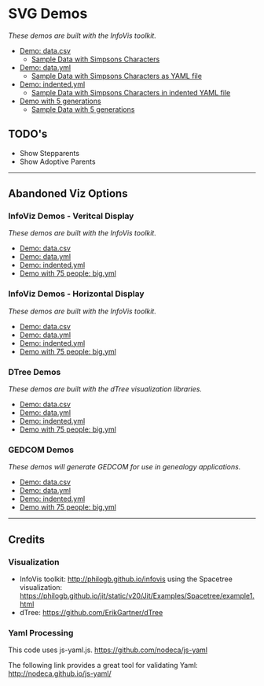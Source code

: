 
# SVG Demos
_These demos are built with the InfoVis toolkit._

- [Demo: data.csv](https://georgetown-university-libraries.github.io/family-tree-viz/svg/?doc=../data.csv)
  - [Sample Data with Simpsons Characters](data.csv)
- [Demo: data.yml](https://georgetown-university-libraries.github.io/family-tree-viz/svg/?doc=../data.yml)
  - [Sample Data with Simpsons Characters as YAML file](data.yml)
- [Demo: indented.yml](https://georgetown-university-libraries.github.io/family-tree-viz/svg/?doc=../indented.yml)
  - [Sample Data with Simpsons Characters in indented YAML file](indented.yml)
- [Demo with 5 generations](https://georgetown-university-libraries.github.io/family-tree-viz/svg/?doc=../data2.csv#44)
  - [Sample Data with 5 generations](data2.csv)

## TODO's
- Show Stepparents
- Show Adoptive Parents

---
## Abandoned Viz Options

### InfoViz Demos - Veritcal Display
_These demos are built with the InfoVis toolkit._

- [Demo: data.csv](https://georgetown-university-libraries.github.io/family-tree-viz/infoviz2/?doc=../data.csv)
- [Demo: data.yml](https://georgetown-university-libraries.github.io/family-tree-viz/infoviz2/?doc=../data.yml)
- [Demo: indented.yml](https://georgetown-university-libraries.github.io/family-tree-viz/infoviz2/?doc=../indented.yml)
- [Demo with 75 people: big.yml](https://georgetown-university-libraries.github.io/family-tree-viz/infoviz2/?doc=../big.yml)

### InfoViz Demos - Horizontal Display
_These demos are built with the InfoVis toolkit._

- [Demo: data.csv](https://georgetown-university-libraries.github.io/family-tree-viz/infoviz/?doc=../data.csv)
- [Demo: data.yml](https://georgetown-university-libraries.github.io/family-tree-viz/infoviz/?doc=../data.yml)
- [Demo: indented.yml](https://georgetown-university-libraries.github.io/family-tree-viz/infoviz/?doc=../indented.yml)
- [Demo with 75 people: big.yml](https://georgetown-university-libraries.github.io/family-tree-viz/infoviz/?doc=../big.yml)

### DTree Demos
_These demos are built with the dTree visualization libraries._
- [Demo: data.csv](https://georgetown-university-libraries.github.io/family-tree-viz/dtree/?doc=../data.csv)
- [Demo: data.yml](https://georgetown-university-libraries.github.io/family-tree-viz/dtree/?doc=../data.yml)
- [Demo: indented.yml](https://georgetown-university-libraries.github.io/family-tree-viz/dtree/?doc=../indented.yml)
- [Demo with 75 people: big.yml](https://georgetown-university-libraries.github.io/family-tree-viz/dtree/?doc=../big.yml)

### GEDCOM Demos
_These demos will generate GEDCOM for use in genealogy applications._
- [Demo: data.csv](https://georgetown-university-libraries.github.io/family-tree-viz/gedcom/?doc=../data.csv)
- [Demo: data.yml](https://georgetown-university-libraries.github.io/family-tree-viz/gedcom/?doc=../data.yml)
- [Demo: indented.yml](https://georgetown-university-libraries.github.io/family-tree-viz/gedcom/?doc=../indented.yml)
- [Demo with 75 people: big.yml](https://georgetown-university-libraries.github.io/family-tree-viz/gedcom/?doc=../big.yml)

---

## Credits

### Visualization
- InfoVis toolkit: http://philogb.github.io/infovis using the Spacetree visualization: https://philogb.github.io/jit/static/v20/Jit/Examples/Spacetree/example1.html
- dTree: https://github.com/ErikGartner/dTree

### Yaml Processing
This code uses js-yaml.js.  https://github.com/nodeca/js-yaml

The following link provides a great tool for validating Yaml: http://nodeca.github.io/js-yaml/
